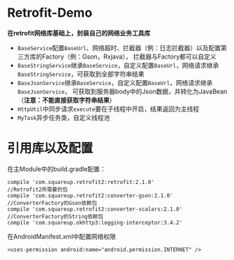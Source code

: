# Retrofit-Demo
**在retrofit网络库基础上，封装自己的网络业务工具库**

* `BaseService`配置`BaseUrl`、网络超时、拦截器（例：日志拦截器）以及配置第三方库的Factory（例：Gson，Rxjava），
   拦截器与Factory都可以自定义
* `BaseStringService`继承`BaseService`，自定义配置`BaseUrl`，网络请求继承
  `BaseStringService`，可获取到全部字符串结果
* `BaseJsonService`继承`BaseService`，自定义配置`BaseUrl`，网络请求继承`BaseJsonService`，
   可获取到服务器body中的Json数据，并转化为JavaBean（**注意：不能直接获取字符串结果**）
* `HttpUtil`中同步请求`execute`要在子线程中开启，结果返回为主线程
* `MyTask`异步任务类，自定义线程池

# 引用库以及配置
  在主Module中的build.gradle配置：
  
    compile 'com.squareup.retrofit2:retrofit:2.1.0'
    //Retrofit2所需要的包
    compile 'com.squareup.retrofit2:converter-gson:2.1.0'
    //ConverterFactory的Gson依赖包
    compile 'com.squareup.retrofit2:converter-scalars:2.1.0'
    //ConverterFactory的String依赖包
    compile 'com.squareup.okhttp3:logging-interceptor:3.4.2'

  在AndroidManifest.xml中配置网络权限
  
    <uses-permission android:name="android.permission.INTERNET" />
    
